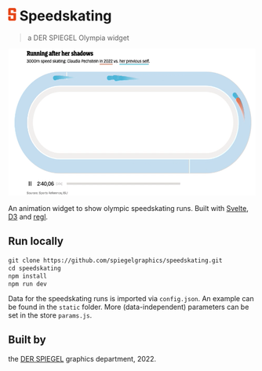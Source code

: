 # <img src="https://raw.githubusercontent.com/SPIEGEL-GUI/assets/master/logo_one_letter.svg" height="26" /> Speedskating

> a DER SPIEGEL Olympia widget

<img src="./static/preview.png" alt="Screenshot of the speedskating widget" height="300"/>

An animation widget to show olympic speedskating runs. Built with [Svelte](https://svelte.dev), [D3](https://d3js.org) and [regl](http://regl.party).

## Run locally

```
git clone https://github.com/spiegelgraphics/speedskating.git
cd speedskating
npm install
npm run dev
```

Data for the speedskating runs is imported via `config.json`. An example can be found in the `static` folder.
More (data-independent) parameters can be set in the store `params.js`.

## Built by

the [DER SPIEGEL](https://www.spiegel.de) graphics department, 2022.